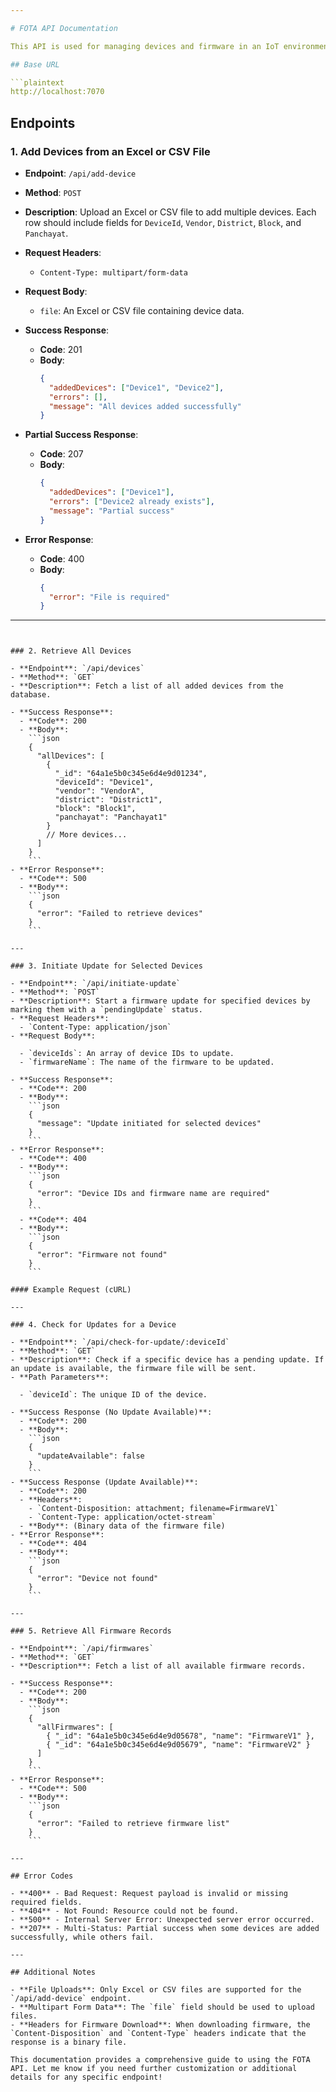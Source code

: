 ```yaml
---

# FOTA API Documentation

This API is used for managing devices and firmware in an IoT environment. It allows clients to add devices, fetch device lists, initiate firmware updates, check for available updates, and retrieve firmware records.

## Base URL

```plaintext
http://localhost:7070
```

## Endpoints

### 1. Add Devices from an Excel or CSV File

- **Endpoint**: `/api/add-device`
- **Method**: `POST`
- **Description**: Upload an Excel or CSV file to add multiple devices. Each row should include fields for `DeviceId`, `Vendor`, `District`, `Block`, and `Panchayat`.
- **Request Headers**:
  - `Content-Type: multipart/form-data`
- **Request Body**:
  - `file`: An Excel or CSV file containing device data.

- **Success Response**:
  - **Code**: 201
  - **Body**:
    ```json
    {
      "addedDevices": ["Device1", "Device2"],
      "errors": [],
      "message": "All devices added successfully"
    }
    ```
- **Partial Success Response**:
  - **Code**: 207
  - **Body**:
    ```json
    {
      "addedDevices": ["Device1"],
      "errors": ["Device2 already exists"],
      "message": "Partial success"
    }
    ```
- **Error Response**:
  - **Code**: 400
  - **Body**:
    ```json
    {
      "error": "File is required"
    }
    ```



---
```


### 2. Retrieve All Devices

- **Endpoint**: `/api/devices`
- **Method**: `GET`
- **Description**: Fetch a list of all added devices from the database.

- **Success Response**:
  - **Code**: 200
  - **Body**:
    ```json
    {
      "allDevices": [
        {
          "_id": "64a1e5b0c345e6d4e9d01234",
          "deviceId": "Device1",
          "vendor": "VendorA",
          "district": "District1",
          "block": "Block1",
          "panchayat": "Panchayat1"
        }
        // More devices...
      ]
    }
    ```
- **Error Response**:
  - **Code**: 500
  - **Body**:
    ```json
    {
      "error": "Failed to retrieve devices"
    }
    ```

---

### 3. Initiate Update for Selected Devices

- **Endpoint**: `/api/initiate-update`
- **Method**: `POST`
- **Description**: Start a firmware update for specified devices by marking them with a `pendingUpdate` status.
- **Request Headers**:
  - `Content-Type: application/json`
- **Request Body**:

  - `deviceIds`: An array of device IDs to update.
  - `firmwareName`: The name of the firmware to be updated.

- **Success Response**:
  - **Code**: 200
  - **Body**:
    ```json
    {
      "message": "Update initiated for selected devices"
    }
    ```
- **Error Response**:
  - **Code**: 400
  - **Body**:
    ```json
    {
      "error": "Device IDs and firmware name are required"
    }
    ```
  - **Code**: 404
  - **Body**:
    ```json
    {
      "error": "Firmware not found"
    }
    ```

#### Example Request (cURL)

---

### 4. Check for Updates for a Device

- **Endpoint**: `/api/check-for-update/:deviceId`
- **Method**: `GET`
- **Description**: Check if a specific device has a pending update. If an update is available, the firmware file will be sent.
- **Path Parameters**:

  - `deviceId`: The unique ID of the device.

- **Success Response (No Update Available)**:
  - **Code**: 200
  - **Body**:
    ```json
    {
      "updateAvailable": false
    }
    ```
- **Success Response (Update Available)**:
  - **Code**: 200
  - **Headers**:
    - `Content-Disposition: attachment; filename=FirmwareV1`
    - `Content-Type: application/octet-stream`
  - **Body**: (Binary data of the firmware file)
- **Error Response**:
  - **Code**: 404
  - **Body**:
    ```json
    {
      "error": "Device not found"
    }
    ```

---

### 5. Retrieve All Firmware Records

- **Endpoint**: `/api/firmwares`
- **Method**: `GET`
- **Description**: Fetch a list of all available firmware records.

- **Success Response**:
  - **Code**: 200
  - **Body**:
    ```json
    {
      "allFirmwares": [
        { "_id": "64a1e5b0c345e6d4e9d05678", "name": "FirmwareV1" },
        { "_id": "64a1e5b0c345e6d4e9d05679", "name": "FirmwareV2" }
      ]
    }
    ```
- **Error Response**:
  - **Code**: 500
  - **Body**:
    ```json
    {
      "error": "Failed to retrieve firmware list"
    }
    ```

---

## Error Codes

- **400** - Bad Request: Request payload is invalid or missing required fields.
- **404** - Not Found: Resource could not be found.
- **500** - Internal Server Error: Unexpected server error occurred.
- **207** - Multi-Status: Partial success when some devices are added successfully, while others fail.

---

## Additional Notes

- **File Uploads**: Only Excel or CSV files are supported for the `/api/add-device` endpoint.
- **Multipart Form Data**: The `file` field should be used to upload files.
- **Headers for Firmware Download**: When downloading firmware, the `Content-Disposition` and `Content-Type` headers indicate that the response is a binary file.

This documentation provides a comprehensive guide to using the FOTA API. Let me know if you need further customization or additional details for any specific endpoint!

